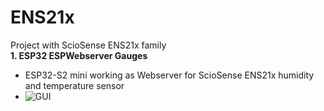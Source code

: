# ENS21x
Project with ScioSense ENS21x family<br>
**1. ESP32 ESPWebserver Gauges**
- ESP32-S2 mini working as Webserver for ScioSense ENS21x humidity and temperature sensor
- ![GUI](/pic/GUI_w_HASS.jpg")
